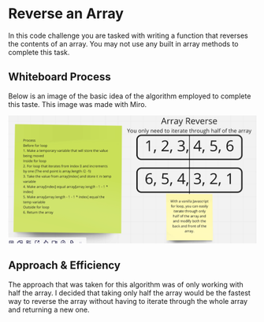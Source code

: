 # Reverse an Array

In this code challenge you are tasked with writing a function that reverses the contents of an array. You may not use any built in array methods to complete this task.

## Whiteboard Process

Below is an image of the basic idea of the algorithm employed to complete this taste. This image was made with Miro.

<img src="./reverse-array.png" alt="reverse-array" />

## Approach & Efficiency

The approach that was taken for this algorithm was of only working with half the array. I decided that taking only half the array would be the fastest way to reverse the array without having to iterate through the whole array and returning a new one.
